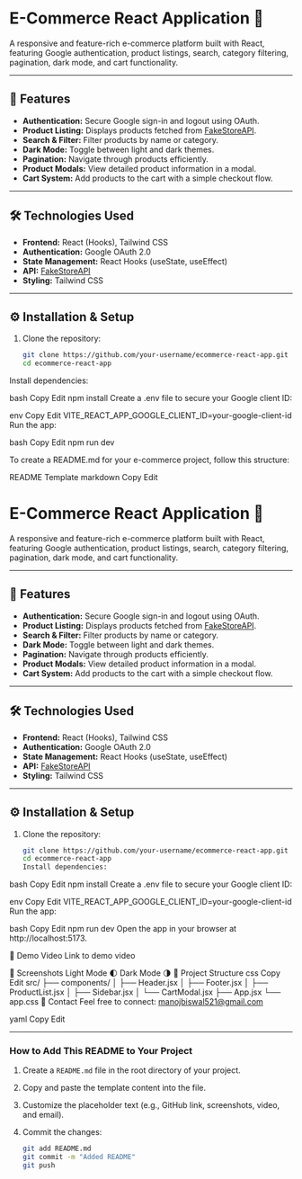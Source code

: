 # E-Commerce React Application 🛒

A responsive and feature-rich e-commerce platform built with React, featuring Google authentication, product listings, search, category filtering, pagination, dark mode, and cart functionality.

---

## 🚀 **Features**

- **Authentication:** Secure Google sign-in and logout using OAuth.
- **Product Listing:** Displays products fetched from [FakeStoreAPI](https://fakestoreapi.com/products).
- **Search & Filter:** Filter products by name or category.
- **Dark Mode:** Toggle between light and dark themes.
- **Pagination:** Navigate through products efficiently.
- **Product Modals:** View detailed product information in a modal.
- **Cart System:** Add products to the cart with a simple checkout flow.

---

## 🛠️ **Technologies Used**

- **Frontend:** React (Hooks), Tailwind CSS
- **Authentication:** Google OAuth 2.0
- **State Management:** React Hooks (useState, useEffect)
- **API:** [FakeStoreAPI](https://fakestoreapi.com/products)
- **Styling:** Tailwind CSS

---

## ⚙️ **Installation & Setup**

1. Clone the repository:

   ```bash
   git clone https://github.com/your-username/ecommerce-react-app.git
   cd ecommerce-react-app
   ```

Install dependencies:

bash
Copy
Edit
npm install
Create a .env file to secure your Google client ID:

env
Copy
Edit
VITE_REACT_APP_GOOGLE_CLIENT_ID=your-google-client-id
Run the app:

bash
Copy
Edit
npm run dev

To create a README.md for your e-commerce project, follow this structure:

README Template
markdown
Copy
Edit

# E-Commerce React Application 🛒

A responsive and feature-rich e-commerce platform built with React, featuring Google authentication, product listings, search, category filtering, pagination, dark mode, and cart functionality.

---

## 🚀 **Features**

- **Authentication:** Secure Google sign-in and logout using OAuth.
- **Product Listing:** Displays products fetched from [FakeStoreAPI](https://fakestoreapi.com/products).
- **Search & Filter:** Filter products by name or category.
- **Dark Mode:** Toggle between light and dark themes.
- **Pagination:** Navigate through products efficiently.
- **Product Modals:** View detailed product information in a modal.
- **Cart System:** Add products to the cart with a simple checkout flow.

---

## 🛠️ **Technologies Used**

- **Frontend:** React (Hooks), Tailwind CSS
- **Authentication:** Google OAuth 2.0
- **State Management:** React Hooks (useState, useEffect)
- **API:** [FakeStoreAPI](https://fakestoreapi.com/products)
- **Styling:** Tailwind CSS

---

## ⚙️ **Installation & Setup**

1. Clone the repository:

   ```bash
   git clone https://github.com/your-username/ecommerce-react-app.git
   cd ecommerce-react-app
   Install dependencies:
   ```

bash
Copy
Edit
npm install
Create a .env file to secure your Google client ID:

env
Copy
Edit
VITE_REACT_APP_GOOGLE_CLIENT_ID=your-google-client-id
Run the app:

bash
Copy
Edit
npm run dev
Open the app in your browser at http://localhost:5173.

🎥 Demo Video
Link to demo video

📸 Screenshots
Light Mode 🌓 Dark Mode 🌗
🔧 Project Structure
css
Copy
Edit
src/
├── components/
│ ├── Header.jsx
│ ├── Footer.jsx
│ ├── ProductList.jsx
│ ├── Sidebar.jsx
│ └── CartModal.jsx
├── App.jsx
└── app.css
📧 Contact
Feel free to connect: manojbiswal521@gmail.com

yaml
Copy
Edit

---

### **How to Add This README to Your Project**

1. Create a `README.md` file in the root directory of your project.
2. Copy and paste the template content into the file.
3. Customize the placeholder text (e.g., GitHub link, screenshots, video, and email).
4. Commit the changes:

   ```bash
   git add README.md
   git commit -m "Added README"
   git push
   ```
